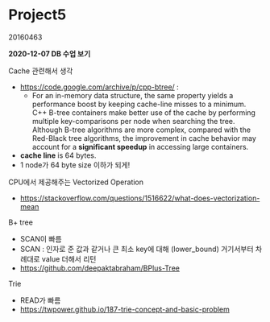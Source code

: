 # Project5

20160463



**2020-12-07 DB 수업 보기**



Cache 관련해서 생각

- https://code.google.com/archive/p/cpp-btree/ : 
  - For an in-memory data structure, the same property yields a performance boost by keeping cache-line misses to a minimum. C++ B-tree containers make better use of the cache by performing multiple key-comparisons per node when searching the tree. Although B-tree algorithms are more complex, compared with the Red-Black tree algorithms, the improvement in cache behavior may account for a **significant speedup** in accessing large containers.
- **cache line** is 64 bytes.
- 1 node가 64 byte size 이하가 되게!



CPU에서 제공해주는 Vectorized Operation

- https://stackoverflow.com/questions/1516622/what-does-vectorization-mean



B+ tree

- SCAN이 빠름
- SCAN : 인자로 준 값과 같거나 큰 최소 key에 대해 (lower_bound) 거기서부터 차례대로 value 더해서 리턴
- https://github.com/deepaktabraham/BPlus-Tree



Trie

- READ가 빠름
- https://twpower.github.io/187-trie-concept-and-basic-problem

